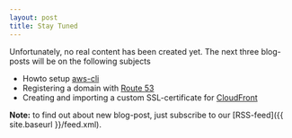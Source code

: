 ```yaml
---
layout: post
title: Stay Tuned
---
```


Unfortunately, no real content has been created yet. The next three blog-posts will be on the following subjects

* Howto setup [aws-cli](http://aws.amazon.com/cli/)
* Registering a domain with [Route 53](http://aws.amazon.com/route53/)
* Creating and importing a custom SSL-certificate for [CloudFront](http://aws.amazon.com/cloudfront/)

**Note:** to find out about new blog-post, just subscribe to our [RSS-feed]({{ site.baseurl }}/feed.xml).
